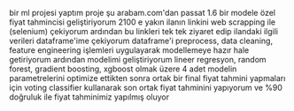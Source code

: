 bir ml projesi yaptım
proje şu
arabam.com'dan passat 1.6 bir modele özel fiyat tahmincisi geliştiriyorum
2100 e yakın ilanın linkini web scrapping ile (selenium) çekiyorum
ardından bu linkleri tek tek ziyaret edip ilandaki ilgili verileri dataframe'ime çekiyorum
dataframe'i preprocess, data cleaning, feature engineering işlemleri uygulayarak modellemeye hazır hale getiriyorum
ardından modelimi geliştiriyorum
lineer regresyon, random forest, gradient boosting, xgboost olmak üzere 4 adet modelin parametrelerini optimize ettikten sonra ortak bir final fiyat tahmini yapmaları için voting classifier kullanarak son ortak fiyat tahminini yapıyorum
ve %90 doğruluk ile fiyat tahminimiz yapılmış oluyor